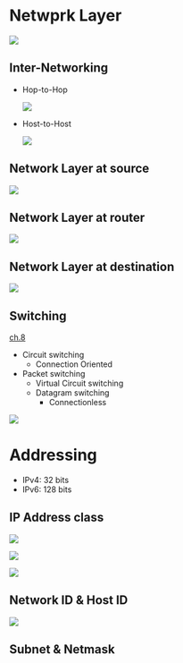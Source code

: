 # Netwprk Layer
![](fig/network-layer.png)

## Inter-Networking
- Hop-to-Hop

    ![](fig/hop2hop.png)

- Host-to-Host

    ![](fig/host2host.png)

## Network Layer at source
![](fig/network-layer-source.png)

## Network Layer at router
![](fig/network-layer-router.png)

## Network Layer at destination
![](fig/network-layer-destination.png)

## Switching
[ch.8](https://github.com/cnchenpu/data-comm/blob/master/17_data-comm_switch.md#switching)

- Circuit switching
    + Connection Oriented
- Packet switching
    + Virtual Circuit switching
    + Datagram switching
        + Connectionless

![](fig/datagram-switching.png)

# Addressing
- IPv4: 32 bits
- IPv6: 128 bits

## IP Address class
![](fig/IPaddress-calss.png)

![](fig/IPaddress-calss2.png)

![](fig/IPaddress-calss3.png)

## Network ID & Host ID
![](fig/netid-hostid.png)

## Subnet & Netmask

